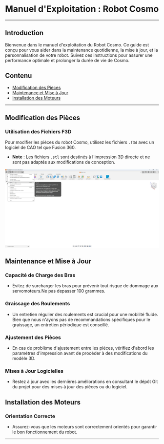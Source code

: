 # **Manuel d'Exploitation : Robot Cosmo**

---

## **Introduction**

Bienvenue dans le manuel d'exploitation du Robot Cosmo. Ce guide est conçu pour vous aider dans la maintenance quotidienne, la mise à jour, et la personnalisation de votre robot. Suivez ces instructions pour assurer une performance optimale et prolonger la durée de vie de Cosmo.

## **Contenu**

- [Modification des Pièces](#modification-des-pièces)
- [Maintenance et Mise à Jour](#maintenance-et-mise-à-jour)
- [Installation des Moteurs](#installation-des-moteurs)

---

## **Modification des Pièces**

### Utilisation des Fichiers F3D
Pour modifier les pièces du robot Cosmo, utilisez les fichiers `.f3d` avec un logiciel de CAO tel que Fusion 360.

- **Note** : Les fichiers `.stl` sont destinés à l'impression 3D directe et ne sont pas adaptés aux modifications de conception.

![Texte alternatif](/images/fchier-ouvrir.jpg "Le titre de mon image")

## **Maintenance et Mise à Jour**

### Capacité de Charge des Bras
- Évitez de surcharger les bras pour prévenir tout risque de dommage aux servomoteurs.Ne pas depasser 100 grammes.

### Graissage des Roulements
- Un entretien régulier des roulements est crucial pour une mobilité fluide. Bien que nous n'ayons pas de recommandations spécifiques pour le graissage, un entretien périodique est conseillé.

### Ajustement des Pièces
- En cas de problème d'ajustement entre les pièces, vérifiez d'abord les paramètres d'impression avant de procéder à des modifications du modèle 3D.

### Mises à Jour Logicielles
- Restez à jour avec les dernières améliorations en consultant le dépôt Git du projet pour des mises à jour des pièces ou du logiciel.

## **Installation des Moteurs**

### Orientation Correcte
- Assurez-vous que les moteurs sont correctement orientés pour garantir le bon fonctionnement du robot.

---

